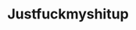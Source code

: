 ---
title: Justfuckmyshitup
crosslinks:
- ATBGE
- pics
- livven
- SwordOrSheath
- WTF
- fakehistoryporn
- ear_ased
- titlegore
- me_irl
- tifu
- dankmemes
- KnightsOfPineapple
- titleporn
- RoastMe
- ANormalDayInRussia
- funny
- Fiveheads
- IAmA
- awfuleverything
- BestOfReports
---